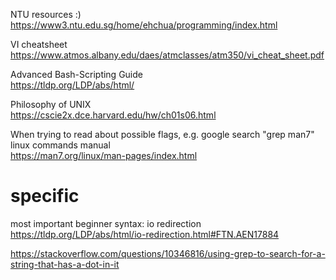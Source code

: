 NTU resources :)  
https://www3.ntu.edu.sg/home/ehchua/programming/index.html

VI cheatsheet  
https://www.atmos.albany.edu/daes/atmclasses/atm350/vi_cheat_sheet.pdf

Advanced Bash-Scripting Guide  
https://tldp.org/LDP/abs/html/

Philosophy of UNIX   
https://cscie2x.dce.harvard.edu/hw/ch01s06.html

When trying to read about possible flags, e.g. google search "grep man7"  
linux commands manual  
https://man7.org/linux/man-pages/index.html

# specific
most important beginner syntax: io redirection  
https://tldp.org/LDP/abs/html/io-redirection.html#FTN.AEN17884

https://stackoverflow.com/questions/10346816/using-grep-to-search-for-a-string-that-has-a-dot-in-it
